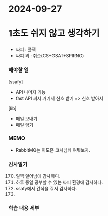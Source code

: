 # 2024-09-27

# 1초도 쉬지 않고 생각하기
### 
- 싸피 : 플젝 
- 싸피 외 : 취준(CS+GSAT+SPIRNG)

### 해야할 일
[ssafy]
- API 나머지 기능
- fast API 써서 거기서 신호 받기
   => 신호 받아서 

[lib]
- 메일 보내기
- 매일 암기

### MEMO
- RabbitMQ는 이도훈 코치님께 여쭤보자.

### 감사일기
170. 일찍 일어남에 감사하다.
171. 하루 종일 공부할 수 있는 싸피 환경에 감사하다.
172. ssafy에서 간식을 줘서 감사하다.
173. 






### 학습 내용 세부
